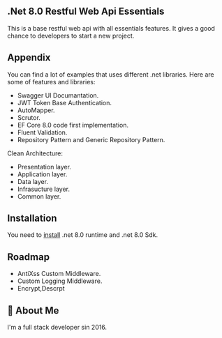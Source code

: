## .Net 8.0 Restful Web Api Essentials

This is a base restful web api with all essentials features. It gives a good chance to developers to start a new project.  

## Appendix

You can find a lot of examples that uses different .net libraries. Here are some of features and libraries:

- Swagger UI Documantation.
- JWT Token Base Authentication.
- AutoMapper.
- Scrutor.
- EF Core 8.0 code first implementation.
- Fluent Validation.
- Repository Pattern and Generic Repository Pattern.

Clean Architecture:
- Presentation layer.
- Application layer.
- Data layer.
- Infrasucture layer.
- Common layer.

## Installation

You need to [install](https://dotnet.microsoft.com/en-us/download/dotnet/8.0) .net 8.0 runtime and .net 8.0 Sdk.


## Roadmap

- AntiXss Custom Middleware.
- Custom Logging Middleware.
- Encrypt,Descrpt

## 🚀 About Me
I'm a full stack developer sin 2016.